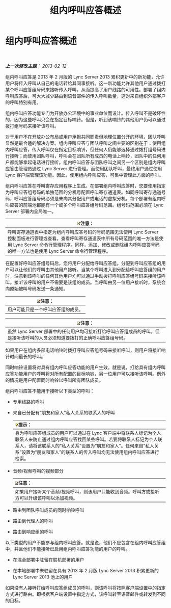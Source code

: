 ﻿---
title: 组内呼叫应答概述
TOCTitle: 组内呼叫应答概述
ms:assetid: 3dc0eca8-c773-463c-96bb-9cd6afa2a840
ms:mtpsurl: https://technet.microsoft.com/zh-cn/library/JJ945623(v=OCS.15)
ms:contentKeyID: 52061002
ms.date: 05/19/2016
mtps_version: v=OCS.15
ms.translationtype: HT
---

# 组内呼叫应答概述

 

_**上一次修改主题：** 2013-02-12_

组内呼叫应答是 2013 年 2 月版的 Lync Server 2013 累积更新中的新功能，允许用户将传入呼叫从自己的电话转给其同事接听。这一新功能允许其他用户通过拨打某个呼叫应答组号码来接听传入呼叫，从而提高了用户线路的可用性。部署了组内呼叫应答后，可大大减少路由到语音邮件的传入呼叫数量，这对来自组织外部客户的呼叫特别有用。

组内呼叫应答功能专门为开放办公环境中的事业单位而设计。传入呼叫不是破坏性的，因为这些呼叫只会在指定目标响铃。但是，听到该响铃的其他用户仍可以通过拨打组号码来接听该呼叫。

对于用户不在开放办公布局或用户承担共同职责但地理位置分开的环境，团队呼叫显然是最合适的解决方案。组内呼叫应答与团队呼叫之间主要的区别在于：使用组内呼叫应答，传入呼叫仅在指定目标响铃，但任何人仍能够选择通过拨打组号码进行接听；而使用团队呼叫，呼叫会在团队所有成员的电话上响铃，团队中的任何用户都能够拿起电话进行接听。组内呼叫应答与团队呼叫之间另一个区别是组内呼叫应答由管理员通过 Lync Server 进行管理。而使用团队呼叫，最终用户通过使用 Lync 客户端管理该功能。因此，使用组内呼叫应答，可集中管理此方面的呼叫。

组内呼叫应答在呼叫寄存应用程序上生成。在部署组内呼叫应答时，您要使用指定为呼叫应答组号码的单独范围的分机号配置呼叫寄存通道表。如同呼叫寄存通道号码，呼叫应答组号码必须是未向其分配用户或电话的虚拟分机。每个部署有组内呼叫应答的前端池都能有一个或多个呼叫应答组号码范围。组号码范围必须在 Lync Server 部署内全局唯一。

<table>
<thead>
<tr class="header">
<th><img src="images/Dn783119.note(OCS.15).gif" title="note" alt="note" />注意：</th>
</tr>
</thead>
<tbody>
<tr class="odd">
<td>呼叫寄存通道表中指定为组内呼叫应答号码的号码范围无法使用 Lync Server 控制面板进行管理或查看。查看呼叫寄存通道表中所有号码范围的唯一方法是使用 Lync Server 命令行管理程序。同样，添加、修改或删除组内呼叫应答号码的唯一方法也是使用 Lync Server 命令行管理程序。</td>
</tr>
</tbody>
</table>


在配置好呼叫应答组号码后，您将用户分配给呼叫应答组。分配到呼叫应答组的用户可以让他们的呼叫由其他用户接听。当某个呼叫进入到分配给呼叫应答组的用户时，注意到该呼叫的任何其他用户均可以通过手动拨打呼叫应答组号码来接听该呼叫。接听该呼叫的用户不需要是该组的成员。当呼叫由另一位用户接听时，系统会向原始被叫号码发送一条通知。

<table>
<thead>
<tr class="header">
<th><img src="images/Dn783119.note(OCS.15).gif" title="note" alt="note" />注意：</th>
</tr>
</thead>
<tbody>
<tr class="odd">
<td>用户可能只是一个呼叫应答组的成员。</td>
</tr>
</tbody>
</table>


<table>
<thead>
<tr class="header">
<th><img src="images/Dn783119.note(OCS.15).gif" title="note" alt="note" />注意：</th>
</tr>
</thead>
<tbody>
<tr class="odd">
<td>虽然 Lync Server 部署中的任何用户均可接听打给呼叫应答组成员的呼叫，但是接听该呼叫的人员必须知道要拨打的正确呼叫应答组号码。</td>
</tr>
</tbody>
</table>


如果用户在组内多部电话响铃时拨打呼叫应答组号码来接听呼叫，则用户将接听响铃时间最长的呼叫。

同时响铃设置将对具有组内呼叫应答功能的用户生效。就是说，打给具有组内呼叫应答功能用户的呼叫将对所有配置的目标响铃，另一位用户可以接听该呼叫。例外的情况是用户配置同时响铃以呼叫所有团队成员。

组内呼叫应答不能用于接听以下类型的呼叫：

  - 专用线路的呼叫

  - 来自已分配有“朋友和家人”私人关系的联系人的呼叫
    
    <table>
    <thead>
    <tr class="header">
    <th><img src="images/Gg398094.tip(OCS.15).gif" title="tip" alt="tip" />提示：</th>
    </tr>
    </thead>
    <tbody>
    <tr class="odd">
    <td>身为呼叫应答组成员的用户可以通过在 Lync 客户端中将联系人标记为个人联系人来防止通过组内呼叫应答找回某些呼叫。若要将联系人标记为个人联系人，请将该联系人的“私人关系”设置为“朋友和家人”。任何来自“私人关系”设置为“朋友和家人”的联系人的传入呼叫均无法使用组内呼叫应答进行检索。</td>
    </tr>
    </tbody>
    </table>


  - 音频/视频呼叫的视频部分
    
    <table>
    <thead>
    <tr class="header">
    <th><img src="images/Dn783119.note(OCS.15).gif" title="note" alt="note" />注意：</th>
    </tr>
    </thead>
    <tbody>
    <tr class="odd">
    <td>如果用户接听某个音频/视频呼叫，则该用户只能收到音频。呼叫方或接听方可以升级该呼叫以添加视频。</td>
    </tr>
    </tbody>
    </table>


  - 路由到团队呼叫成员的同时响铃呼叫

  - 路由到代理人的呼叫

  - 路由到响应组的呼叫

以下类型的用户不能参与组内呼叫应答。就是说，他们不应包含在组内呼叫应答组中，并且他们不能接听已启用组内呼叫应答功能的用户的呼叫。

  - 在混合部署中驻留在联机部署的用户

  - 在本地部署中未驻留在具有 2013 年 2 月版 Lync Server 2013 积累更新的 Lync Server 2013 池上的用户

如果没有人接听打给呼叫应答组成员的呼叫，则该呼叫将按照客户端设置中的指定方式进行路由。即根据客户端设置中指定方式，该呼叫转至语音邮件或转发到不同的目标。


